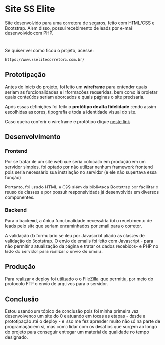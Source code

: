 # Site SS Elite

Site desenvolvido para uma corretora de seguros, feito com HTML/CSS e Bootstrap. Além disso, possui recebimento de leads por e-mail desenvolvido com PHP.


#

Se quiser ver como ficou o projeto, acesse: 
```bash
https://www.sselitecorretora.com.br/
```




## Prototipação

Antes do inicio do projeto, foi feito um **wireframe** para entender quais seriam as funcionalidades e informações requeridas, bem como já projetar quais conteúdos seriam abordados e quais páginas o site precisaria.

Após essas definições foi feito o **protótipo de alta fidelidade** sendo assim escolhidas as cores, tipografia e toda a identidade visual do site.

Caso queira conferir o wireframe e protótipo clique [neste link](https://www.figma.com/file/us0OkU7k7UlH8BNuRhBmWx/SS-Elite?node-id=0%3A1)


## Desenvolvimento

### Frontend

Por se tratar de um site web que seria colocado em produção em um servidor simples, foi optado por não utilizar nenhum framework frontend pois seria necessário sua instalação no servidor (e ele não supertava essa função)

Portanto, foi usado HTML e CSS além da biblioteca Bootstrap por facilitar o reuso de classes e por possuir responsividade já desenvolvida em diversos componentes.

### Backend

Para o backend, a única funcionalidade necessária foi o recebimento de leads pelo site que seriam encaminhados por email para o corretor. 

A validação do formulario se deu por Javascript aliado as classes de validação do Bootstrap. O envio de emails foi feito com Javascript - para não permitir a atualização da página e tratar os dados recebidos-  e PHP no lado do servidor para realizar o envio de emails.


## Produção

Para realizar o deploy foi utilizado o o FileZilla, que permitiu, por meio do protocolo FTP o envio de arquivos para o servidor.

## Conclusão

Estou usando um tópico de conclusão pois foi minha primeira vez desenvolvendo um site do 0 e atuando em todas as etapas - desde a prototipação até o deploy - e isso me fez aprender muito não só na parte de programação em si, mas como lidar com os desafios que surgem ao longo do projeto para conseguir entregar um material de qualidade no tempo designado.

